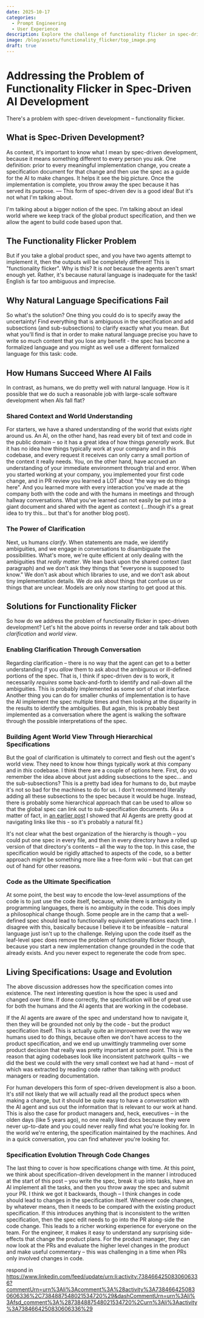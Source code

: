 ```yaml
---
date: 2025-10-17
categories:
  - Prompt Engineering
  - User Experience
description: Explore the challenge of functionality flicker in spec-driven AI development - when different AI agents produce completely different implementations from the same specification. Discover why natural language specs are inherently ambiguous and learn practical strategies for building more consistent AI-driven development workflows.
image: /blog/assets/functionality_flicker/top_image.png
draft: true
---
```

# Addressing the Problem of Functionality Flicker in Spec-Driven AI Development
<!-- TODO! 
- make better description above
- make title more broad - just spec driven development
- remove "frunctionality flicker" from the first part
-->

There's a problem with spec-driven development – functionality flicker.

## What is Spec-Driven Development?

As context, it's important to know what I mean by spec-driven development, because it means something different to every person you ask. One definition: prior to every meaningful implementation change, you create a specification document for that change and then use the spec as a guide for the AI to make changes. It helps it see the big picture. Once the implementation is complete, you throw away the spec because it has served its purpose. –– This form of spec-driven dev is a good idea! But it's not what I'm talking about.

I'm talking about a bigger notion of the spec. I'm talking about an ideal world where we keep track of the global product specification, and then we allow the agent to build code based upon that.

## The Functionality Flicker Problem

But if you take a global product spec, and you have two agents attempt to implement it, then the outputs will be completely different! This is "functionality flicker". Why is this? It is _not_ because the agents aren't smart enough yet. Rather, it's because natural language is inadequate for the task! English is far too ambiguous and imprecise.



## Why Natural Language Specifications Fail

So what's the solution? One thing you could do is to specify away the uncertainty! Find everything that is ambiguous in the specification and add subsections (and sub-subsections) to clarify exactly what you mean. But what you'll find is that in order to make natural language precise you have to write so much content that you lose any benefit - the spec has become a formalized language and you might as well use a different formalized language for this task: code.

## How Humans Succeed Where AI Fails

In contrast, as humans, we do pretty well with natural language. How is it possible that we do such a reasonable job with large-scale software development when AIs fall flat?



### Shared Context and World Understanding

For starters, we have a shared understanding of the world that exists _right_ around us. An AI, on the other hand, has read every bit of text and code in the public domain – so it has a great idea of how things _generally_ work. But it has no idea how things typically work at your company and in this codebase, and every request it receives can only carry a small portion of the context it really needs. You, on the other hand, have accrued an understanding of your immediate environment through trial and error. When you started working at your company, you implemented your first code change, and in PR review you learned a LOT about "the way we do things here". And you learned more with every interaction you've made at the company both with the code and with the humans in meetings and through hallway conversations. What you've learned can not easily be put into a giant document and shared with the agent as context (...though it's a great idea to try this... but that's for another blog post).

### The Power of Clarification

Next, us humans _clarify_. When statements are made, we identify ambiguities, and we engage in conversations to disambiguate the possibilities. What's more, we're quite efficient at only dealing with the ambiguities that _really matter_. We lean back upon the shared context (last paragraph) and we don't ask they things that "everyone is supposed to know." We don't ask about which libraries to use, and we don't ask about tiny implementation details. We _do_ ask about things that confuse us or things that are unclear. Models are only now starting to get good at this.

## Solutions for Functionality Flicker

So how do we address the problem of functionality flicker in spec-driven development? Let's hit the above points in reverse order and talk about both _clarification_ and _world view_.

### Enabling Clarification Through Conversation

Regarding clarification – there is no way that the agent can get to a better understanding if you _allow_ them to ask about the ambiguous or ill-defined portions of the spec. That is, I think if spec-driven dev is to work, it necessarily _requires_ some back-and-forth to identify and nail-down all the ambiguities. This is probably implemented as some sort of chat interface. Another thing you can do for smaller chunks of implementation is to have the AI implement the spec multiple times and then looking at the disparity in the results to identify the ambiguities. But again, this is probably best implemented as a conversation where the agent is walking the software through the possible interpretations of the spec.

### Building Agent World View Through Hierarchical Specifications

But the goal of clarification is ultimately to correct and flesh out the agent's world view. They need to know how things typically work at _this_ company and in _this_ codebase. I think there are a couple of options here. First, do you remember the idea above about just adding subsections to the spec... and the sub-subsections? This is a pretty bad idea for humans to do, but maybe it's not so bad for the machines to do for us. I don't recommend literally adding all these subsections to the spec because it would be huge. Instead, there is probably some hierarchical approach that can be used to allow so that the global spec can link out to sub-specification documents. (As a matter of fact, in [an earlier post](/blog/2024/11/21/roaming-rag--make-_the-model_-find-the-answers/) I showed that AI Agents are pretty good at navigating links like this - so it's probably a natural fit.)

It's not clear what the best organization of the hierarchy is though – you could put one spec in every file, and then in every directory have a rolled up version of that directory's contents – all the way to the top. In this case, the specification would be rigidly attached to aspects of the code, so a better approach might be something more like a free-form wiki – but that can get out of hand for other reasons.

### Code as the Ultimate Specification

At some point, the best way to encode the low-level assumptions of the code is to just use the code itself, because, while there is ambiguity in programming languages, there is no ambiguity in the code. This does imply a philosophical change though. Some people are in the camp that a well-defined spec should lead to functionally equivalent generations each time. I disagree with this, basically because I believe it to be infeasible – natural language just isn't up to the challenge. Relying upon the code itself as the leaf-level spec does remove the problem of functionality flicker though, because you start a new implementation change grounded in the code that already exists. And you never expect to regenerate the code from spec.

## Living Specifications: Usage and Evolution

The above discussion addresses how the specification comes into existence. The next interesting question is how the spec is used and changed over time. If done correctly, the specification will be of great use for both the humans and the AI agents that are working in the codebase.

If the AI agents are aware of the spec and understand how to navigate it, then they will be grounded not only by the code - but the product specification itself. This is actually quite an improvement over the way we humans used to do things, because often we don't have access to the product specification, and we end up unwittingly trammeling over some product decision that really was pretty important at some point. This is the reason that aging codebases look like inconsistent patchwork quilts – we did the best we could with the very small context we had at hand – most of which was extracted by reading code rather than talking with product managers or reading documentation.

For human developers this form of spec-driven development is also a boon. It's _still_ not likely that we will actually read all the product specs when making a change, but it should be quite easy to have a _conversation_ with the AI agent and sus out the information that is relevant to our work at hand. This is also the case for product managers and, heck, executives – in the olden days (like 5 years ago), no one really liked docs because they were never up-to-date and you could never really find what you're looking for. In the world we're entering, the specification maintained by the machines. And in a quick conversation, you can find whatever you're looking for. 

### Specification Evolution Through Code Changes

The last thing to cover is how specifications change with time. At this point, we think about specification-driven development in the manner I introduced at the start of this post – you write the spec, break it up into tasks, have an AI implement all the tasks, and then you throw away the spec and submit your PR. I think we got it backwards, though – I think changes in code should lead to changes in the specification itself. Whenever code changes, by whatever means, then it needs to be compared with the existing product specification. If this introduces anything that is inconsistent to the written specification, then the spec edit needs to go into the PR along-side the code change. This leads to a richer working experience for everyone on the team. For the engineer, it makes it easy to understand any surprising side-effects that change the product plans. For the product manager, they can now look at the PRs and evaluate the higher level changes in the product and make useful commentary – this was challenging in a time when PRs only involved changes in code.  





respond in https://www.linkedin.com/feed/update/urn:li:activity:7384664250830606336?commentUrn=urn%3Ali%3Acomment%3A%28activity%3A7384664250830606336%2C7384887548021534720%29&dashCommentUrn=urn%3Ali%3Afsd_comment%3A%287384887548021534720%2Curn%3Ali%3Aactivity%3A7384664250830606336%29